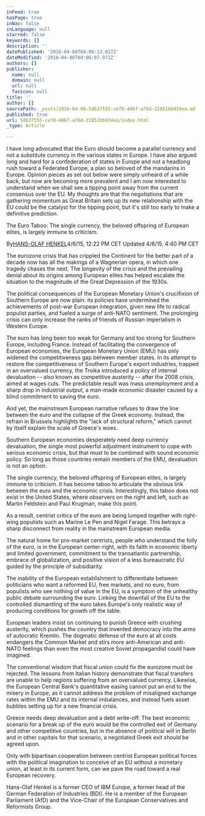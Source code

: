 ```yaml
---
inFeed: true
hasPage: true
inNav: false
inLanguage: null
starred: false
keywords: []
description: ''
datePublished: '2016-04-06T04:06:12.027Z'
dateModified: '2016-04-06T04:06:07.971Z'
authors: []
publisher:
  name: null
  domain: null
  url: null
  favicon: null
title: ''
author: []
sourcePath: _posts/2016-04-06-5d637555-ce78-4867-a76d-22851bb934ea.md
published: true
url: 5d637555-ce78-4867-a76d-22851bb934ea/index.html
_type: Article

---
```

I have long advocated that the Euro should become a parallel currency and not a substitute currency in the various states in Europe.  I have also argued long and hard for a confederation of states in Europe and not a headlong rush toward a Federated Europe, a plan so beloved of the mandarins in Europe.  Opinion pieces as set out below were simply unheard of a while back, but now are becoming more prevalent and I am now interested to understand when we shall see a tipping point away from the current consensus over the EU.  My thoughts are that the negotiations that are gathering momentum as Great Britain sets up its new relationship with the EU could be the catalyst for the tipping point, but it's still too early to make a definitive prediction.

The Euro Taboo:  The single currency, the beloved offspring of European elites, is largely immune to criticism.

By[HANS-OLAF HENKEL][0]4/6/15, 12:22 PM CET Updated 4/6/15, 4:40 PM CET

The eurozone crisis that has crippled the Continent for the better part of a decade now has all the makings of a Wagnerian opera, in which one tragedy chases the next. The longevity of the crisis and the prevailing denial about its origins among European elites has helped escalate the situation to the magnitude of the Great Depression of the 1930s.

The political consequences of the European Monetary Union's crucifixion of Southern Europe are now plain: its policies have undermined the achievements of post-war European integration, given new life to radical populist parties, and fueled a surge of anti-NATO sentiment. The prolonging crisis can only increase the ranks of friends of Russian imperialism in Western Europe.

The euro has long been too weak for Germany and too strong for Southern Europe, including France. Instead of facilitating the convergence of European economies, the European Monetary Union (EMU) has only widened the competitiveness gap between member states. In its attempt to restore the competitiveness of Southern Europe's export industries, trapped in an overvalued currency, the Troika introduced a policy of internal devaluation -- also known as competitive austerity -- after the 2008 crisis, aimed at wages cuts. The predictable result was mass unemployment and a sharp drop in industrial output, a man-made economic disaster caused by a blind commitment to saving the euro.

And yet, the mainstream European narrative refuses to draw the line between the euro and the collapse of the Greek economy. Instead, the refrain in Brussels highlights the "lack of structural reform," which cannot by itself explain the scale of Greece's woes.

Southern European economies desperately need deep currency devaluation, the single most powerful adjustment instrument to cope with serious economic crisis, but that must to be combined with sound economic policy. So long as those countries remain members of the EMU, devaluation is not an option.

The single currency, the beloved offspring of European elites, is largely immune to criticism. It has become taboo to articulate the obvious link between the euro and the economic crisis. Interestingly, this taboo does not exist in the United States, where observers on the right and left, such as Martin Feldstein and Paul Krugman, make this point.

As a result, centrist critics of the euro are being lumped together with right-wing populists such as Marine Le Pen and Nigel Farage. This betrays a sharp disconnect from reality in the mainstream European media.

The natural home for pro-market centrists, people who understand the folly of the euro, is in the European center-right, with its faith in economic liberty and limited government, commitment to the transatlantic partnership, embrace of globalization, and positive vision of a less bureaucratic EU guided by the principle of subsidiarity.

The inability of the European establishment to differentiate between politicians who want a reformed EU, free markets, and no euro, from populists who see nothing of value in the EU, is a symptom of the unhealthy public debate surrounding the euro. Linking the downfall of the EU to the controlled dismantling of the euro takes Europe's only realistic way of producing conditions for growth off the table.

European leaders insist on continuing to punish Greece with crushing austerity, which pushes the country that invented democracy into the arms of autocratic Kremlin. The dogmatic defense of the euro at all costs endangers the Common Market and stirs more anti-American and anti-NATO feelings than even the most creative Soviet propagandist could have imagined.

The conventional wisdom that fiscal union could fix the eurozone must be rejected. The lessons from Italian history demonstrate that fiscal transfers are unable to help regions suffering from an overvalued currency. Likewise, the European Central Bank's quantitative easing cannot put an end to the misery in Europe, as it cannot address the problem of misaligned exchange rates within the EMU and its internal imbalances, and instead fuels asset bubbles setting up for a new financial crisis.

Greece needs deep devaluation and a debt write-off. The best economic scenario for a break up of the euro would be the controlled exit of Germany and other competitive countries, but in the absence of political will in Berlin and in other capitals for that scenario, a negotiated Greek exit should be agreed upon.

Only with bipartisan cooperation between centrist European political forces with the political imagination to conceive of an EU without a monetary union, at least in its current form, can we pave the road toward a real European recovery.

Hans-Olaf Henkel is a former CEO of IBM Europe, a former head of the German Federation of Industries (BDI).  He is a member of the European Parliament (AfD) and the Vice-Chair of the European Conservatives and Reformists Group.

[0]: http://www.politico.eu/author/hans-olaf-henkel/
